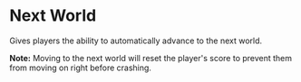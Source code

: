 # Next World

Gives players the ability to automatically advance to the next world.

**Note:** Moving to the next world will reset the player's score to prevent them from moving on right before crashing.
